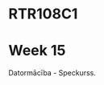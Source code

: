 # RTR108C1
<!DOCTYPE html>
<html>
<body>

<h1>Week 15</h1>
<p>Datormācība - Speckurss.</p>

</body>
</html> 
